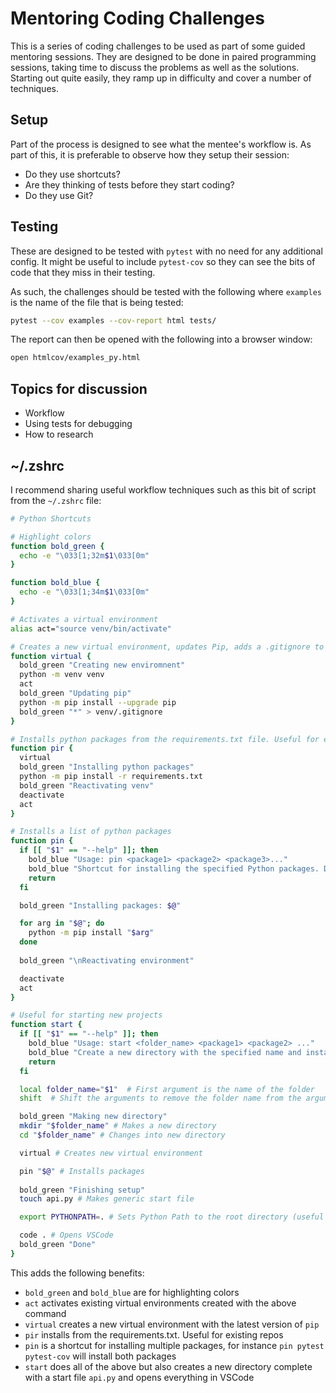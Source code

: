 # Mentoring Coding Challenges

This is a series of coding challenges to be used as part of some guided mentoring sessions. They are designed to be done in paired programming sessions, taking time to discuss the problems as well as the solutions. Starting out quite easily, they ramp up in difficulty and cover a number of techniques.

## Setup

Part of the process is designed to see what the mentee's workflow is. As part of this, it is preferable to observe how they setup their session:
- Do they use shortcuts?
- Are they thinking of tests before they start coding?
- Do they use Git?

## Testing

These are designed to be tested with `pytest` with no need for any additional config. It might be useful to include `pytest-cov` so they can see the bits of code that they miss in their testing.

As such, the challenges should be tested with the following where `examples` is the name of the file that is being tested:

```bash
pytest --cov examples --cov-report html tests/
```

The report can then be opened with the following into a browser window:

```bash
open htmlcov/examples_py.html
```

## Topics for discussion
- Workflow
- Using tests for debugging
- How to research

## ~/.zshrc

I recommend sharing useful workflow techniques such as this bit of script from the `~/.zshrc` file:

```bash
# Python Shortcuts

# Highlight colors
function bold_green {
  echo -e "\033[1;32m$1\033[0m"
}

function bold_blue {
  echo -e "\033[1;34m$1\033[0m"
}

# Activates a virtual environment
alias act="source venv/bin/activate"

# Creates a new virtual environment, updates Pip, adds a .gitignore to the virtual environment
function virtual {
  bold_green "Creating new enviromnent"
  python -m venv venv
  act
  bold_green "Updating pip"
  python -m pip install --upgrade pip
  bold_green "*" > venv/.gitignore
}

# Installs python packages from the requirements.txt file. Useful for existing repos
function pir {
  virtual
  bold_green "Installing python packages"
  python -m pip install -r requirements.txt
  bold_green "Reactivating venv"
  deactivate
  act
}

# Installs a list of python packages
function pin {
  if [[ "$1" == "--help" ]]; then
    bold_blue "Usage: pin <package1> <package2> <package3>..."
    bold_blue "Shortcut for installing the specified Python packages. Deactivates and reactivates venv to ensure correct version of package is used."
    return
  fi

  bold_green "Installing packages: $@"

  for arg in "$@"; do
    python -m pip install "$arg"
  done
    
  bold_green "\nReactivating environment"

  deactivate
  act
}

# Useful for starting new projects
function start {
  if [[ "$1" == "--help" ]]; then
    bold_blue "Usage: start <folder_name> <package1> <package2> ..."
    bold_blue "Create a new directory with the specified name and install the specified Python packages."
    return
  fi

  local folder_name="$1"  # First argument is the name of the folder
  shift  # Shift the arguments to remove the folder name from the argument list

  bold_green "Making new directory"
  mkdir "$folder_name" # Makes a new directory
  cd "$folder_name" # Changes into new directory

  virtual # Creates new virtual environment

  pin "$@" # Installs packages
    
  bold_green "Finishing setup"
  touch api.py # Makes generic start file

  export PYTHONPATH=. # Sets Python Path to the root directory (useful for pytest)

  code . # Opens VSCode
  bold_green "Done"
}
```

This adds the following benefits:
- `bold_green` and `bold_blue` are for highlighting colors
- `act` activates existing virtual environments created with the above command
- `virtual` creates a new virtual environment with the latest version of `pip`
- `pir` installs from the requirements.txt. Useful for existing repos
- `pin` is a shortcut for installing multiple packages, for instance `pin pytest pytest-cov` will install both packages
- `start` does all of the above but also creates a new directory complete with a start file `api.py` and opens everything in VSCode